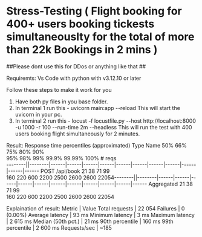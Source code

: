 # Stress-Testing ( Flight booking for 400+ users booking tickests simultaneouslty for the total of more than 22k Bookings in 2 mins )

##Please dont use this for DDos or anything like that ##

Requiremts: Vs Code with python with v3.12.10 or later


Follow these steps to make it work for you
1. Have both py files in you base folder.
2. In terminal 1 run this - uvicorn main:app --reload
   This will start the uvicorn in your pc.
3. In terminal 2 run this - locust -f locustfile.py --host http://localhost:8000 -u 1000 -r 100 --run-time 2m --headless
   This will run the test with 400 users booking flight simultaneously for 2 minutes. 

Result: 
Response time percentiles (approximated)
Type     Name      50%    66%    75%    80%    90%  
  95%    98%    99%  99.9% 99.99%   100% # reqs     
--------||--------|------|------|------|------|------|------|------|------|------|------|------
POST     /api/book       21     38     71     99    
160    220    600   2200   2500   2600   2600  22054--------||--------|------|------|------|------|------|------|------|------|------|------|------
         Aggregated       21     38     71     99   
 160    220    600   2200   2500   2600   2600  22054

Explaination of result:
Metric | Value
Total requests | 22 054
Failures | 0 (0.00%)
Average latency | 93 ms
Minimum latency | 3 ms
Maximum latency | 2 615 ms
Median (50th pct.) | 21 ms
90th percentile | 160 ms
99th percentile | 2 600 ms
Requests/sec | ~185

